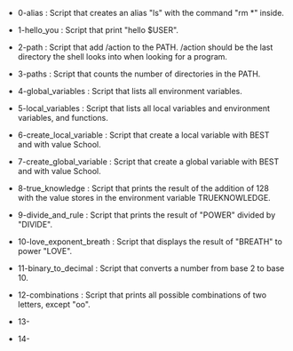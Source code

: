 - 0-alias : Script that creates an alias "ls" with the command "rm *" inside.

- 1-hello_you : Script that print "hello $USER".

- 2-path : Script that add /action to the PATH. /action should be the last directory the shell looks into when looking for a program.

- 3-paths : Script that counts the number of directories in the PATH.

- 4-global_variables : Script that lists all environment variables.

- 5-local_variables : Script that lists all local variables and environment variables, and functions.

- 6-create_local_variable : Script that create a local variable with BEST and with value School.

- 7-create_global_variable : Script that create a global variable with BEST and with value School.

- 8-true_knowledge : Script that prints the result of the addition of 128 with the value stores in the environment variable TRUEKNOWLEDGE.

- 9-divide_and_rule : Script that prints the result of "POWER" divided by "DIVIDE".

- 10-love_exponent_breath : Script that displays the result of "BREATH" to power "LOVE".

- 11-binary_to_decimal : Script that converts a number from base 2 to base 10.

- 12-combinations : Script that prints all possible combinations of two letters, except "oo".

- 13-

- 14-
